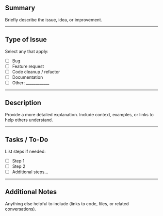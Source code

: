 ## Summary
Briefly describe the issue, idea, or improvement.

---

## Type of Issue
Select any that apply:
- [ ] Bug
- [ ] Feature request
- [ ] Code cleanup / refactor
- [ ] Documentation
- [ ] Other: ____________

---

## Description
Provide a more detailed explanation. Include context, examples, or links to help others understand.

---

## Tasks / To-Do
List steps if needed:
- [ ] Step 1
- [ ] Step 2
- [ ] Additional steps...

---

## Additional Notes
Anything else helpful to include (links to code, files, or related conversations).
